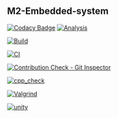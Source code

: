 ## M2-Embedded-system

[![Codacy Badge](https://api.codacy.com/project/badge/Grade/24e52c5c04d04f5cbfedf2c0460dda92)](https://app.codacy.com/gh/GOPINATH0926/M2-Embedded-system?utm_source=github.com&utm_medium=referral&utm_content=GOPINATH0926/M2-Embedded-system&utm_campaign=Badge_Grade_Settings)
[![Analysis](https://github.com/GOPINATH0926/M2-Embedded-system/actions/workflows/Analysis.yml/badge.svg)](https://github.com/GOPINATH0926/M2-Embedded-system/actions/workflows/Analysis.yml)

[![Build](https://github.com/GOPINATH0926/M2-Embedded-system/actions/workflows/build.yml/badge.svg)](https://github.com/GOPINATH0926/M2-Embedded-system/actions/workflows/build.yml)

[![CI](https://github.com/GOPINATH0926/M2-Embedded-system/actions/workflows/main.yml/badge.svg)](https://github.com/GOPINATH0926/M2-Embedded-system/actions/workflows/main.yml)

[![Contribution Check - Git Inspector](https://github.com/GOPINATH0926/M2-Embedded-system/actions/workflows/git_Inspector.yml/badge.svg)](https://github.com/GOPINATH0926/M2-Embedded-system/actions/workflows/git_Inspector.yml)

[![cpp_check](https://github.com/GOPINATH0926/M2-Embedded-system/actions/workflows/cppcheck.yml/badge.svg)](https://github.com/GOPINATH0926/M2-Embedded-system/actions/workflows/cppcheck.yml)

[![Valgrind](https://github.com/GOPINATH0926/M2-Embedded-system/actions/workflows/valgrind.yml/badge.svg)](https://github.com/GOPINATH0926/M2-Embedded-system/actions/workflows/valgrind.yml)

[![unity](https://github.com/GOPINATH0926/M2-Embedded-system/actions/workflows/unity.yml/badge.svg)](https://github.com/GOPINATH0926/M2-Embedded-system/actions/workflows/unity.yml)

